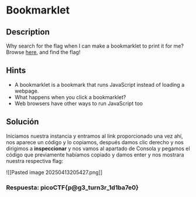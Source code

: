 # Bookmarklet

## Description

Why search for the flag when I can make a bookmarklet to print it for me? Browse [here](http://titan.picoctf.net:59865/), and find the flag!

## Hints

* A bookmarklet is a bookmark that runs JavaScript instead of loading a webpage.
* What happens when you click a bookmarklet?
* Web browsers have other ways to run JavaScript too

## Solución

Iniciamos nuestra instancia y entramos al link proporcionado una vez ahí, nos aparece un código y lo copiamos, después damos clic derecho y nos dirigimos a **inspeccionar** y nos vamos al apartado de Consola y pegamos el código que previamente habíamos copiado y damos enter y nos mostrara nuestra respectiva flag:

![[Pasted image 20250413205427.png]]

### Respuesta: picoCTF{p@g3_turn3r_1d1ba7e0}